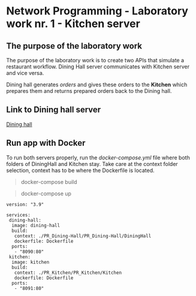 # Network Programming - Laboratory work nr. 1 - Kitchen server
## The purpose of the laboratory work
The purpose of the laboratory work is to create two APIs that simulate a restaurant workflow. Dining Hall server communicates with Kitchen server and vice versa. 

Dining hall generates *orders* and gives these orders to the **Kitchen** which prepares them and returns prepared orders back to the Dining hall. 

## Link to Dining hall server
[Dining hall](https://github.com/flovik/PR_Dining-Hall)

## Run app with Docker
To run both servers properly, run the *docker-compose.yml* file where both folders of DiningHall and Kitchen stay. Take care at the context folder selection, context has
to be where the Dockerfile is located. 

> docker-compose build

> docker-compose up


```
version: "3.9"

services:
 dining-hall:
  image: dining-hall
  build:
   context: ./PR_Dining-Hall/PR_Dining-Hall/DiningHall
   dockerfile: Dockerfile
  ports:
   - "8090:80"
 kitchen:
  image: kitchen
  build:
   context: ./PR_Kitchen/PR_Kitchen/Kitchen
   dockerfile: Dockerfile
  ports:
   - "8091:80"
```
